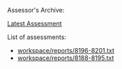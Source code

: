 Assessor's Archive:

[Latest Assessment](workspace/reports/8196-8201.txt)

List of assessments:

* [workspace/reports/8196-8201.txt](workspace/reports/8196-8201.txt)
* [workspace/reports/8188-8195.txt](workspace/reports/8188-8195.txt)
